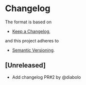 # Changelog

The format is based on

  - [Keep a Changelog](https://keepachangelog.com/en/1.0.0/),

and this project adheres to

  - [Semantic Versioning](https://semver.org/spec/v2.0.0.html).

## [Unreleased]
- Add changelog PR#2 by @diabolo


